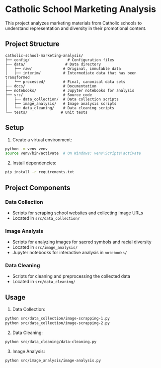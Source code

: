 # Catholic School Marketing Analysis

This project analyzes marketing materials from Catholic schools to understand representation and diversity in their promotional content.

## Project Structure

```
catholic-school-marketing-analysis/
├── config/                 # Configuration files
├── data/                  # Data directory
│   ├── raw/              # Original, immutable data
│   ├── interim/          # Intermediate data that has been transformed
│   └── processed/        # Final, canonical data sets
├── docs/                 # Documentation
├── notebooks/            # Jupyter notebooks for analysis
├── src/                  # Source code
│   ├── data_collection/  # Data collection scripts
│   ├── image_analysis/   # Image analysis scripts
│   └── data_cleaning/    # Data cleaning scripts
└── tests/               # Unit tests
```

## Setup

1. Create a virtual environment:
```bash
python -m venv venv
source venv/bin/activate  # On Windows: venv\Scripts\activate
```

2. Install dependencies:
```bash
pip install -r requirements.txt
```

## Project Components

### Data Collection
- Scripts for scraping school websites and collecting image URLs
- Located in `src/data_collection/`

### Image Analysis
- Scripts for analyzing images for sacred symbols and racial diversity
- Located in `src/image_analysis/`
- Jupyter notebooks for interactive analysis in `notebooks/`

### Data Cleaning
- Scripts for cleaning and preprocessing the collected data
- Located in `src/data_cleaning/`

## Usage

1. Data Collection:
```bash
python src/data_collection/image-scrapping-1.py
python src/data_collection/image-scrapping-2.py
```

2. Data Cleaning:
```bash
python src/data_cleaning/data-cleaning.py
```

3. Image Analysis:
```bash
python src/image_analysis/image-analysis.py
```
